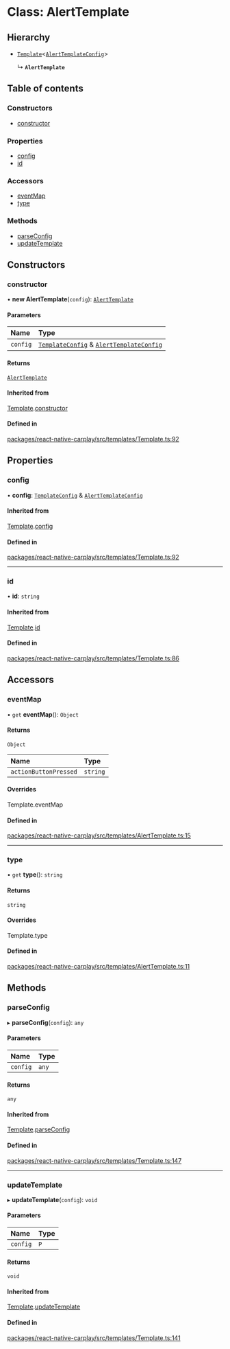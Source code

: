 # Class: AlertTemplate

## Hierarchy

- [`Template`](/docs/Template.md)<[`AlertTemplateConfig`](/docs/AlertTemplateConfig.md)\>

  ↳ **`AlertTemplate`**

## Table of contents

### Constructors

- [constructor](/docs/AlertTemplate.md#constructor)

### Properties

- [config](/docs/AlertTemplate.md#config)
- [id](/docs/AlertTemplate.md#id)

### Accessors

- [eventMap](/docs/AlertTemplate.md#eventmap)
- [type](/docs/AlertTemplate.md#type)

### Methods

- [parseConfig](/docs/AlertTemplate.md#parseconfig)
- [updateTemplate](/docs/AlertTemplate.md#updatetemplate)

## Constructors

### constructor

• **new AlertTemplate**(`config`): [`AlertTemplate`](/docs/AlertTemplate.md)

#### Parameters

| Name | Type |
| :------ | :------ |
| `config` | [`TemplateConfig`](/docs/TemplateConfig.md) & [`AlertTemplateConfig`](/docs/AlertTemplateConfig.md) |

#### Returns

[`AlertTemplate`](/docs/AlertTemplate.md)

#### Inherited from

[Template](/docs/Template.md).[constructor](/docs/Template.md#constructor)

#### Defined in

[packages/react-native-carplay/src/templates/Template.ts:92](https://github.com/birkir/react-native-carplay/blob/2f9bd9c/packages/react-native-carplay/src/templates/Template.ts#L92)

## Properties

### config

• **config**: [`TemplateConfig`](/docs/TemplateConfig.md) & [`AlertTemplateConfig`](/docs/AlertTemplateConfig.md)

#### Inherited from

[Template](/docs/Template.md).[config](/docs/Template.md#config)

#### Defined in

[packages/react-native-carplay/src/templates/Template.ts:92](https://github.com/birkir/react-native-carplay/blob/2f9bd9c/packages/react-native-carplay/src/templates/Template.ts#L92)

___

### id

• **id**: `string`

#### Inherited from

[Template](/docs/Template.md).[id](/docs/Template.md#id)

#### Defined in

[packages/react-native-carplay/src/templates/Template.ts:86](https://github.com/birkir/react-native-carplay/blob/2f9bd9c/packages/react-native-carplay/src/templates/Template.ts#L86)

## Accessors

### eventMap

• `get` **eventMap**(): `Object`

#### Returns

`Object`

| Name | Type |
| :------ | :------ |
| `actionButtonPressed` | `string` |

#### Overrides

Template.eventMap

#### Defined in

[packages/react-native-carplay/src/templates/AlertTemplate.ts:15](https://github.com/birkir/react-native-carplay/blob/2f9bd9c/packages/react-native-carplay/src/templates/AlertTemplate.ts#L15)

___

### type

• `get` **type**(): `string`

#### Returns

`string`

#### Overrides

Template.type

#### Defined in

[packages/react-native-carplay/src/templates/AlertTemplate.ts:11](https://github.com/birkir/react-native-carplay/blob/2f9bd9c/packages/react-native-carplay/src/templates/AlertTemplate.ts#L11)

## Methods

### parseConfig

▸ **parseConfig**(`config`): `any`

#### Parameters

| Name | Type |
| :------ | :------ |
| `config` | `any` |

#### Returns

`any`

#### Inherited from

[Template](/docs/Template.md).[parseConfig](/docs/Template.md#parseconfig)

#### Defined in

[packages/react-native-carplay/src/templates/Template.ts:147](https://github.com/birkir/react-native-carplay/blob/2f9bd9c/packages/react-native-carplay/src/templates/Template.ts#L147)

___

### updateTemplate

▸ **updateTemplate**(`config`): `void`

#### Parameters

| Name | Type |
| :------ | :------ |
| `config` | `P` |

#### Returns

`void`

#### Inherited from

[Template](/docs/Template.md).[updateTemplate](/docs/Template.md#updatetemplate)

#### Defined in

[packages/react-native-carplay/src/templates/Template.ts:141](https://github.com/birkir/react-native-carplay/blob/2f9bd9c/packages/react-native-carplay/src/templates/Template.ts#L141)
